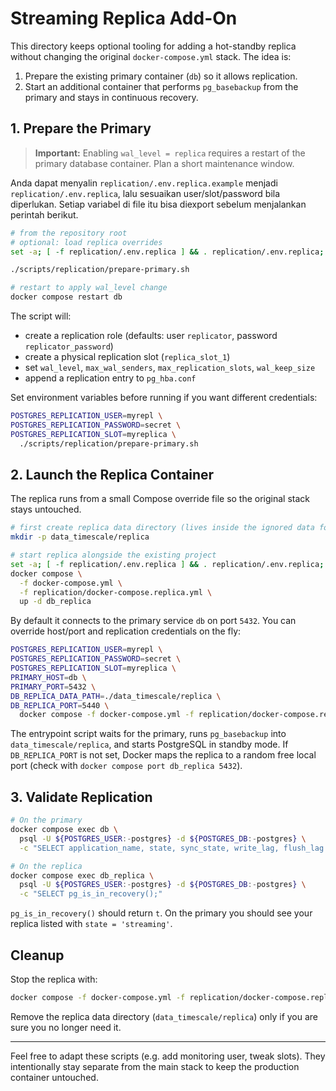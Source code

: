 # Streaming Replica Add-On

This directory keeps optional tooling for adding a hot-standby replica without changing the original `docker-compose.yml` stack. The idea is:

1. Prepare the existing primary container (`db`) so it allows replication.
2. Start an additional container that performs `pg_basebackup` from the primary and stays in continuous recovery.

## 1. Prepare the Primary

> **Important:** Enabling `wal_level = replica` requires a restart of the primary database container. Plan a short maintenance window.

Anda dapat menyalin `replication/.env.replica.example` menjadi `replication/.env.replica`, lalu sesuaikan user/slot/password bila diperlukan. Setiap variabel di file itu bisa diexport sebelum menjalankan perintah berikut.

```bash
# from the repository root
# optional: load replica overrides
set -a; [ -f replication/.env.replica ] && . replication/.env.replica; set +a

./scripts/replication/prepare-primary.sh

# restart to apply wal_level change
docker compose restart db
```

The script will:
- create a replication role (defaults: user `replicator`, password `replicator_password`)
- create a physical replication slot (`replica_slot_1`)
- set `wal_level`, `max_wal_senders`, `max_replication_slots`, `wal_keep_size`
- append a replication entry to `pg_hba.conf`

Set environment variables before running if you want different credentials:

```bash
POSTGRES_REPLICATION_USER=myrepl \
POSTGRES_REPLICATION_PASSWORD=secret \
POSTGRES_REPLICATION_SLOT=myreplica \
  ./scripts/replication/prepare-primary.sh
```

## 2. Launch the Replica Container

The replica runs from a small Compose override file so the original stack stays untouched.

```bash
# first create replica data directory (lives inside the ignored data folder)
mkdir -p data_timescale/replica

# start replica alongside the existing project
set -a; [ -f replication/.env.replica ] && . replication/.env.replica; set +a
docker compose \
  -f docker-compose.yml \
  -f replication/docker-compose.replica.yml \
  up -d db_replica
```

By default it connects to the primary service `db` on port `5432`. You can override host/port and replication credentials on the fly:

```bash
POSTGRES_REPLICATION_USER=myrepl \
POSTGRES_REPLICATION_PASSWORD=secret \
POSTGRES_REPLICATION_SLOT=myreplica \
PRIMARY_HOST=db \
PRIMARY_PORT=5432 \
DB_REPLICA_DATA_PATH=./data_timescale/replica \
DB_REPLICA_PORT=5440 \
  docker compose -f docker-compose.yml -f replication/docker-compose.replica.yml up -d db_replica
```

The entrypoint script waits for the primary, runs `pg_basebackup` into `data_timescale/replica`, and starts PostgreSQL in standby mode. If `DB_REPLICA_PORT` is not set, Docker maps the replica to a random free local port (check with `docker compose port db_replica 5432`).

## 3. Validate Replication

```bash
# On the primary
docker compose exec db \
  psql -U ${POSTGRES_USER:-postgres} -d ${POSTGRES_DB:-postgres} \
  -c "SELECT application_name, state, sync_state, write_lag, flush_lag FROM pg_stat_replication;"

# On the replica
docker compose exec db_replica \
  psql -U ${POSTGRES_USER:-postgres} -d ${POSTGRES_DB:-postgres} \
  -c "SELECT pg_is_in_recovery();"
```

`pg_is_in_recovery()` should return `t`. On the primary you should see your replica listed with `state = 'streaming'`.

## Cleanup

Stop the replica with:

```bash
docker compose -f docker-compose.yml -f replication/docker-compose.replica.yml down db_replica
```

Remove the replica data directory (`data_timescale/replica`) only if you are sure you no longer need it.

---

Feel free to adapt these scripts (e.g. add monitoring user, tweak slots). They intentionally stay separate from the main stack to keep the production container untouched.
